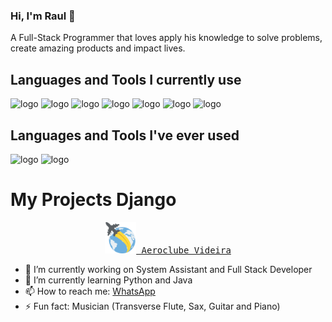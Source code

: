 ### Hi, I'm Raul 👋

A Full-Stack Programmer that loves apply his knowledge to solve problems, create amazing products and impact lives.

## Languages and Tools I currently use

![logo](readme-images/html5.png=55x55)
![logo](readme-images/css3.png=55x55)
![logo](readme-images/javascript.png=55x55)
![logo](readme-images/java.png=55x55)
![logo](readme-images/sql.png=55x55)
![logo](readme-images/github.png=55x55)
![logo](readme-images/visual_code.png=55x55)

## Languages and Tools I've ever used

![logo](readme-images/python.png=55x55)
![logo](readme-images/django.png=55x55)

# My Projects Django

<div align="center">
  <kbd>
    <a href="https://www.aeroclubevideira.com.br/">
        <img src="readme-images/globe.png" width='50px'/>
        Aeroclube Videira
    </a>
  </kbd>
</div>

- 🔭 I’m currently working on System Assistant and Full Stack Developer
- 🌱 I’m currently learning Python and Java
- 📫 How to reach me: [WhatsApp](https://api.whatsapp.com/send?phone=5549991781296&text=Enviar%20mensagem%20para%20Raul)
- ⚡ Fun fact: Musician (Transverse Flute, Sax, Guitar and Piano)